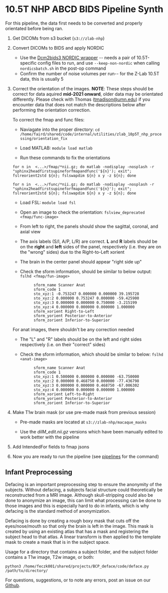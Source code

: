 # 10.5T NHP ABCD BIDS Pipeline Synth

For this pipeline, the data first needs to be converted and properly orientated before being ran.

1. Get DICOMs from s3 bucket (`s3://zlab-nhp`)

1. Convert DICOMs to BIDS and apply NORDIC
    - Use the [Dcm2bids3 NORDIC wrapper](nordic.md) -- needs a pair of 10.5T-specific config files to run, and use `--keep-non-nordic` when calling `nordicsbatch.sh` in the post-op command
    - Confirm the number of noise volumes per run-- for the Z-Lab 10.5T data, this is usually 5 

1. Correct the orientation of the images. **NOTE**: These steps should be correct for data aquired **mid-2021 onward**, older data may be orientated differently. Please check with Thomas (tmadison@umn.edu) if you encounter data that does not match the descriptions below after performing the orientation correction. 

    To correct the fmap and func files:
    - Naviagate into the proper directory: `cd /home/faird/shared/code/internal/utilities/zlab_10p5T_nhp_processing/orientation_fix`

    - Load MATLAB: `module load matlab`

    - Run these commands to fix the orientations

    `for n in  <...>/fmap/*nii.gz; do matlab -nodisplay -nosplash -r "sphinx2headfirstsupineforfmapandfunc('${n}'); exit"; fslreorient2std ${n}; fslswapdim ${n} x y -z ${n}; done`

    `for n in  <...>/func/*nii.gz; do matlab -nodisplay -nosplash -r "sphinx2headfirstsupineforfmapandfunc('${n}'); exit"; fslreorient2std ${n}; fslswapdim ${n} x y -z ${n}; done`

    - Load FSL: `module load fsl`

    - Open an image to check the orientation: `fslview_deprecated <fmap/func-image>`

    - From left to right, the panels should show the sagittal, coronal, and axial view

    - The axis labels (S/I, A/P, L/R) are correct. **L** and **R** labels should be on the **right** and **left** sides of the panel, respectively (i.e. they are on the "wrong" sides) due to the Right-to-Left xorient
    
    - The brain in the center panel should appear "right side up"

    - Check the sform information, should be similar to below output: `fslhd <fmap/fun-image>`
    
                sform_name Scanner Anat
                sform_code 1
                sto_xyz:1 -0.753247 0.000000 0.000000 39.195728 
                sto_xyz:2 0.000000 0.753247 0.000000 -59.425900 
                sto_xyz:3 0.000000 0.000000 0.750000 -3.215199 
                sto_xyz:4 0.000000 0.000000 0.000000 1.000000 
                sform_xorient Right-to-Left
                sform_yorient Posterior-to-Anterior
                sform_zorient Inferior-to-Superior

    For anat images, there shouldn't be any correction needed
    - The "L" and "R" labels should be on the left and right sides respectively (i.e. on their "correct" sides)

    - Check the sform information, which should be similar to below: `fslhd <anat-image>`

                sform_name Scanner Anat
                sform_code 1
                sto_xyz:1 0.500000 0.000000 0.000000 -63.750000 
                sto_xyz:2 0.000000 0.468750 0.000000 -77.436798 
                sto_xyz:3 0.000000 0.000000 0.468750 -67.006302 
                sto_xyz:4 0.000000 0.000000 0.000000 1.000000 
                sform_xorient Left-to-Right
                sform_yorient Posterior-to-Anterior
                sform_zorient Inferior-to-Superior


1. Make T1w brain mask (or use pre-made mask from previous session)

    - Pre-made masks are located at `s3://zlab-nhp/macaque_masks`

    - Use the *dilM_edit.nii.gz* versions which have been manually edited to work better with the pipeline

1. Add IntendedFor fields to fmap jsons

1. Now you are ready to run the pipeline (see [pipelines](pipelines.md) for the command)

## Infant Preprocessing 

Defacing is an important preprocessing step to ensure the anonymity of the subjects. Without defacing, a subjects facial structure could theoretically be reconstructed from a MRI image. Although skull-stripping could also be done to anonymize an image, this can limit what processing can be done to those images and this is especially hard to do in infants, which is why defacing is the standard method of anonymization. 

Defacing is done by creating a rough boxy mask that cuts off the eyes/nose/mouth so that only the brain is left in the image. This mask is created by using an existing atlas that has a mask and registering the subject head to that atlas. A linear transform is then applied to the template mask to create a mask that is in the subject space. 

Usage for a directory that contains a subject folder, and the subject folder contains a T1w image, T2w image, or both:

`python3 /home/feczk001/shared/projects/BCP_deface/code/deface.py /path/to/directory/`


For questions, suggestions, or to note any errors, post an issue on our [Github](https://github.com/DCAN-Labs/cdni-brain/issues).